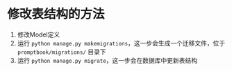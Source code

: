 # 修改表结构的方法

1. 修改Model定义
2. 运行 `python manage.py makemigrations`，这一步会生成一个迁移文件，位于 `promptbook/migrations/` 目录下
3. 运行 `python manage.py migrate`，这一步会在数据库中更新表结构
